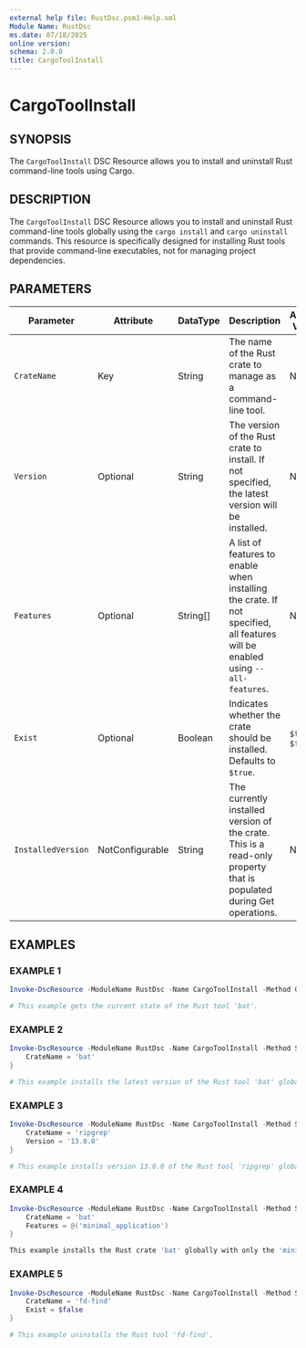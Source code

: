 ```yaml
---
external help file: RustDsc.psm1-Help.xml
Module Name: RustDsc
ms.date: 07/18/2025
online version:
schema: 2.0.0
title: CargoToolInstall
---
```


# CargoToolInstall

## SYNOPSIS

The `CargoToolInstall` DSC Resource allows you to install and uninstall Rust command-line tools using Cargo.

## DESCRIPTION

The `CargoToolInstall` DSC Resource allows you to install and uninstall Rust command-line tools globally using the `cargo install` and `cargo uninstall` commands. This resource is specifically designed for installing Rust tools that provide command-line executables, not for managing project dependencies.

## PARAMETERS

| **Parameter**      | **Attribute**   | **DataType** | **Description**                                                                                                                | **Allowed Values** |
| ------------------ | --------------- | ------------ | ------------------------------------------------------------------------------------------------------------------------------ | ------------------ |
| `CrateName`        | Key             | String       | The name of the Rust crate to manage as a command-line tool.                                                                   | N/A                |
| `Version`          | Optional        | String       | The version of the Rust crate to install. If not specified, the latest version will be installed.                              | N/A                |
| `Features`         | Optional        | String[]     | A list of features to enable when installing the crate. If not specified, all features will be enabled using `--all-features`. | N/A                |
| `Exist`            | Optional        | Boolean      | Indicates whether the crate should be installed. Defaults to `$true`.                                                          | `$true`, `$false`  |
| `InstalledVersion` | NotConfigurable | String       | The currently installed version of the crate. This is a read-only property that is populated during Get operations.            | N/A                |

## EXAMPLES

### EXAMPLE 1

```powershell
Invoke-DscResource -ModuleName RustDsc -Name CargoToolInstall -Method Get -Property @{ CrateName = 'bat' }

# This example gets the current state of the Rust tool 'bat'.
```

### EXAMPLE 2

```powershell
Invoke-DscResource -ModuleName RustDsc -Name CargoToolInstall -Method Set -Property @{
    CrateName = 'bat'
}

# This example installs the latest version of the Rust tool 'bat' globally.
```

### EXAMPLE 3

```powershell
Invoke-DscResource -ModuleName RustDsc -Name CargoToolInstall -Method Set -Property @{
    CrateName = 'ripgrep'
    Version = '13.0.0'
}

# This example installs version 13.0.0 of the Rust tool 'ripgrep' globally.
```

### EXAMPLE 4

```powershell
Invoke-DscResource -ModuleName RustDsc -Name CargoToolInstall -Method Set -Property @{
    CrateName = 'bat'
    Features = @('minimal_application')
}

This example installs the Rust crate 'bat' globally with only the 'minimal_application' feature enabled.
```

### EXAMPLE 5

```powershell
Invoke-DscResource -ModuleName RustDsc -Name CargoToolInstall -Method Set -Property @{
    CrateName = 'fd-find'
    Exist = $false
}

# This example uninstalls the Rust tool 'fd-find'.
```
